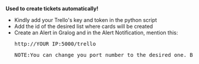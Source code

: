 <b>Used to create tickets automatically!</b>

<ul>
<li>Kindly add your Trello's key and token in the python script</li>
<li>Add the id of the desired list where cards will be created</li>
<li>Create an Alert in Gralog and in the Alert Notification, mention this:</li>
<pre>http://YOUR_IP:5000/trello</pre>
<pre>NOTE:You can change you port number to the desired one. By default it is 5000.</pre>
</ul>
